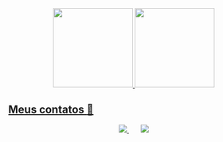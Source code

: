 <div align="center">
  <a href="https://github.com/caefleury">
  <img height="160em" src="https://github-readme-stats.vercel.app/api?username=caefleury&show_icons=false&theme=github_dark&include_all_commits=true&count_private=true"/>
  <img height="160em" src="https://github-readme-stats.vercel.app/api/top-langs/?username=caefleury&layout=compact&langs_count=7&theme=github_dark"/>
</div>
  
## Meus contatos :iphone: 
<div align="center">
  <div>
    <a href="mailto:caefleury15@gmail.com" target="_blank">
        <img  src="https://img.shields.io/badge/Gmail-D14836?style=for-the-badge&logo=gmail&logoColor=white">
    </a>
     &nbsp;&nbsp;&nbsp;&nbsp;&nbsp;
    <a href="https://www.linkedin.com/in/caefleury/" target="_blank">
      <img src="https://img.shields.io/badge/LinkedIn-0077B5?style=for-the-badge&logo=linkedin&logoColor=white" target="_blank">
    </a>
  </div>
</div>
